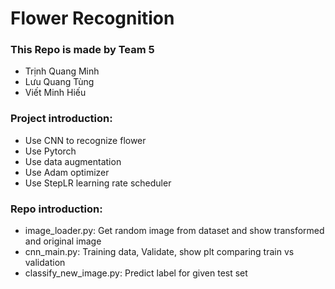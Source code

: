 # Flower Recognition

### This Repo is made by Team 5

- Trịnh Quang Minh
- Lưu Quang Tùng
- Viết Minh Hiếu

### Project introduction:

- Use CNN to recognize flower
- Use Pytorch
- Use data augmentation
- Use Adam optimizer
- Use StepLR learning rate scheduler

### Repo introduction:

- image_loader.py: Get random image from dataset and show transformed and original image
- cnn_main.py: Training data, Validate, show plt comparing train vs validation
- classify_new_image.py: Predict label for given test set
